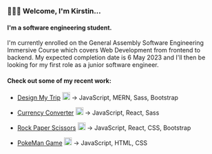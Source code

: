 ### 🙋🏼‍♀️ Welcome, I'm Kirstin...

#### I'm a software engineering student.

I'm currently enrolled on the General Assembly Software Engineering Immersive Course which covers Web Development from frontend to backend. My expected completion date is 6 May 2023 and I'll then be looking for my first role as a junior software engineer.

#### Check out some of my recent work:

- <a href='https://github.com/kpetersen04/Travel-App'>Design My Trip</a> <img width='18px' src='https://i.imgur.com/AZ4XaLZ.png'/> -> JavaScript, MERN, Sass, Bootstrap
  
- <a href='https://github.com/kpetersen04/Currency-converter'>Currency Converter</a> <img width='18px' src='https://i.imgur.com/RZHCwe3.png'/> → JavaScript, React, Sass

- <a href='https://github.com/kpetersen04/Rock-Paper-Scissors'>Rock Paper Scissors</a> <img width='18px' src='https://i.imgur.com/WrPnGEh.png'/> → JavaScript, React, CSS, Bootstrap

- <a href='https://github.com/kpetersen04/kpetersen04.github.io'>PokeMan Game</a> <img width='18px' src='https://i.imgur.com/m35t6Qo.png'/> → JavaScript, HTML, CSS


